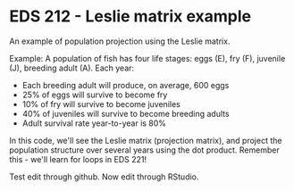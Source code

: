 # EDS 212 - Leslie matrix example

An example of population projection using the Leslie matrix. 

Example: A population of fish has four life stages: eggs (E), fry (F), juvenile (J), breeding adult (A). Each year: 

- Each breeding adult will produce, on average, 600 eggs
- 25% of eggs will survive to become fry
- 10% of fry will survive to become juveniles
- 40% of juveniles will survive to become breeding adults
- Adult survival rate year-to-year is 80%

In this code, we'll see the Leslie matrix (projection matrix), and project the population structure over several years using the dot product. Remember this - we'll learn for loops in EDS 221!

Test edit through github.
Now edit through RStudio.
